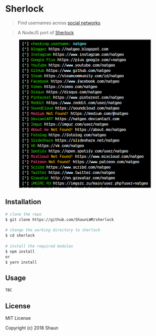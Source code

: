 # Sherlock
> Find usernames across [social networks](https://github.com/sdushantha/sherlock/blob/master/sites.md) 

> A NodeJS port of [Sherlock](https://github.com/sdushantha/sherlock)

<p align="center">
<img src="preview.png">
</a>
</p>

## Installation

```bash
# clone the repo
$ git clone https://github.com/ShaunLWM/sherlock

# change the working directory to sherlock
$ cd sherlock

# install the required modules
$ npm install
or
$ yarn install
```

## Usage

```bash
TBC
```

## License
MIT License

Copyright (c) 2018 Shaun